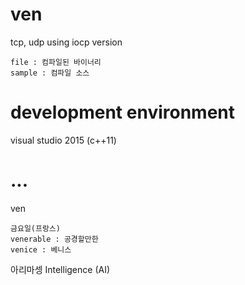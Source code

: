 ﻿


# ven
tcp, udp using iocp version

	file : 컴파일된 바이너리
	sample : 컴파일 소스

# development environment
visual studio 2015 (c++11)

# ...

ven

	금요일(프랑스)
	venerable : 공경할만한
	venice : 베니스


아리마셍 Intelligence (AI)
